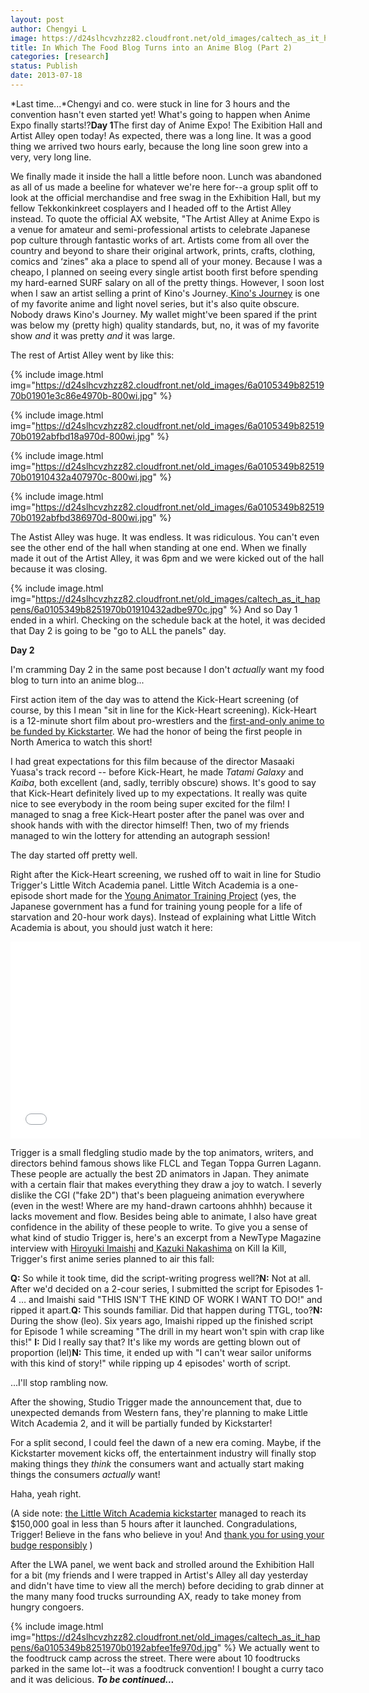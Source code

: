 ```yaml
---
layout: post
author: Chengyi L
image: https://d24slhcvzhzz82.cloudfront.net/old_images/caltech_as_it_happens/6a0105349b8251970b01910432a64c970c.jpg
title: In Which The Food Blog Turns into an Anime Blog (Part 2)
categories: [research]
status: Publish
date: 2013-07-18
---
```



*Last time...*Chengyi and co. were stuck in line for 3 hours and the convention hasn't even started yet! What's going to happen when Anime Expo finally starts!?**Day 1**The first day of Anime Expo! The Exibition Hall and Artist Alley open today! As expected, there was a long line. It was a good thing we arrived two hours early, because the long line soon grew into a very, very long line.

We finally made it inside the hall a little before noon. Lunch was abandoned as all of us made a beeline for whatever we're here for--a group split off to look at the official merchandise and free swag in the Exhibition Hall, but my fellow Tekkonkinkreet cosplayers and I headed off to the Artist Alley instead. To quote the official AX website, "The Artist Alley at Anime Expo is a venue for amateur and semi-professional artists to celebrate Japanese pop culture through fantastic works of art. Artists come from all over the country and beyond to share their original artwork, prints, crafts, clothing, comics and ‘zines" aka a place to spend all of your money. Because I was a cheapo, I planned on seeing every single artist booth first before spending my hard-earned SURF salary on all of the pretty things. However, I soon lost when I saw an artist selling a print of Kino's Journey.<a href="https://www.animenewsnetwork.com/encyclopedia/anime.php?id=1965" target="_self"> Kino's Journey</a> is one of my favorite anime and light novel series, but it's also quite obscure. Nobody draws Kino's Journey. My wallet might've been spared if the print was below my (pretty high) quality standards, but, no, it was of my favorite show *and* it was pretty *and* it was large. 

The rest of Artist Alley went by like this: 


{% include image.html img="https://d24slhcvzhzz82.cloudfront.net/old_images/6a0105349b8251970b01901e3c86e4970b-800wi.jpg" %}


{% include image.html img="https://d24slhcvzhzz82.cloudfront.net/old_images/6a0105349b8251970b0192abfbd18a970d-800wi.jpg" %}


{% include image.html img="https://d24slhcvzhzz82.cloudfront.net/old_images/6a0105349b8251970b01910432a407970c-800wi.jpg" %}


{% include image.html img="https://d24slhcvzhzz82.cloudfront.net/old_images/6a0105349b8251970b0192abfbd386970d-800wi.jpg" %}

The Astist Alley was huge. It was endless. It was ridiculous. You can't even see the other end of the hall when standing at one end. When we finally made it out of the Artist Alley, it was 6pm and we were kicked out of the hall because it was closing. 


{% include image.html img="https://d24slhcvzhzz82.cloudfront.net/old_images/caltech_as_it_happens/6a0105349b8251970b01910432adbe970c.jpg" %}
And so Day 1 ended in a whirl. Checking on the schedule back at the hotel, it was decided that Day 2 is going to be "go to ALL the panels" day. 

**Day 2**

I'm cramming Day 2 in the same post because I don't *actually* want my food blog to turn into an anime blog... 

First action item of the day was to attend the Kick-Heart screening (of course, by this I mean "sit in line for the Kick-Heart screening). Kick-Heart is a 12-minute short film about pro-wrestlers and the <a href="https://www.kickstarter.com/projects/production-ig/masaaki-yuasas-kick-heart" target="_self">first-and-only anime to be funded by Kickstarter</a>. We had the honor of being the first people in North America to watch this short! 

I had great expectations for this film because of the director Masaaki Yuasa's track record -- before Kick-Heart, he made *Tatami Galaxy* and *Kaiba*, both excellent (and, sadly, terribly obscure) shows. It's good to say that Kick-Heart definitely lived up to my expectations. It really was quite nice to see everybody in the room being super excited for the film! I managed to snag a free Kick-Heart poster after the panel was over and shook hands with with the director himself! Then, two of my friends managed to win the lottery for attending an autograph session! 

The day started off pretty well. 

Right after the Kick-Heart screening, we rushed off to wait in line for Studio Trigger's Little Witch Academia panel. Little Witch Academia is a one-episode short made for the <a href="https://en.wikipedia.org/wiki/Anime_Mirai" target="_self">Young Animator Training Project</a> (yes, the Japanese government has a fund for training young people for a life of starvation and 20-hour work days). Instead of explaining what Little Witch Academia is about, you should just watch it here:

<iframe frameborder="0" height="315" src="//www.youtube.com/embed/RBlqxEIJ_Cg" width="560"></iframe> 

Trigger is a small fledgling studio made by the top animators, writers, and directors behind famous shows like FLCL and Tegan Toppa Gurren Lagann. These people are actually the best 2D animators in Japan. They animate with a certain flair that makes everything they draw a joy to watch. I severly dislike the CGI ("fake 2D") that's been plagueing animation everywhere (even in the west! Where are my hand-drawn cartoons ahhhh) because it lacks movement and flow. 
Besides being able to animate, I also have great confidence in the ability of these people to write. To give you a sense of what kind of studio Trigger is, here's an excerpt from a NewType Magazine interview with <a href="https://en.wikipedia.org/wiki/Hiroyuki_Imaishi" title="Hiroyuki Imaishi">Hiroyuki Imaishi</a> and<a href="https://en.wikipedia.org/wiki/Kazuki_Nakashima" target="_self"> Kazuki Nakashima</a> on Kill la Kill, Trigger's first anime series planned to air this fall:

**Q:** So while it took time, did the script-writing progress well?**N:** 
Not at all. After we'd decided on a 2-cour series, I submitted the 
script for Episodes 1-4 … and Imaishi said "THIS ISN'T THE KIND OF WORK I
 WANT TO DO!" and ripped it apart.**Q:** This sounds familiar. Did that happen during TTGL, too?**N:**
 During the show (leo). Six years ago, Imaishi ripped up the finished 
script for Episode 1 while screaming "The drill in my heart won't spin 
with crap like this!" **I:** Did I really say that? It's like my words are getting blown out of proportion (lel)**N:**
 This time, it ended up with "I can't wear sailor uniforms with this 
kind of story!" while ripping up 4 episodes' worth of script.

...I'll stop rambling now. 

After the showing, Studio Trigger made the announcement that, due to unexpected demands from Western fans, they're planning to make Little Witch Academia 2, and it will be partially funded by Kickstarter!

For a split second, I could feel the dawn of a new era coming. Maybe, if the Kickstarter movement kicks off, the entertainment industry will finally stop making things they *think* the consumers want and actually start making things the consumers *actually* want! 

Haha, yeah right. 

(A side note: <a href="https://www.kickstarter.com/projects/1311401276/little-witch-academia-2" target="_self">the Little Witch Academia kickstarter</a> managed to reach its $150,000 goal in less than 5 hours after it launched. Congradulations, Trigger! Believe in the fans who believe in you! And <a href="https://www.kickstarter.com/projects/1311401276/little-witch-academia-2/posts/535690" target="_self">thank you for using your budge responsibly</a> ) 

After the LWA panel, we went back and strolled around the Exhibition Hall for a bit (my friends and I were trapped in Artist's Alley all day yesterday and didn't have time to view all the merch) before deciding to grab dinner at the many many food trucks surrounding AX, ready to take money from hungry congoers. 


{% include image.html img="https://d24slhcvzhzz82.cloudfront.net/old_images/caltech_as_it_happens/6a0105349b8251970b0192abfee1fe970d.jpg" %}
We actually went to the foodtruck camp across the street. There were about 10 foodtrucks parked in the same lot--it was a foodtruck convention! I bought a curry taco and it was delicious. 
***To be continued...***

